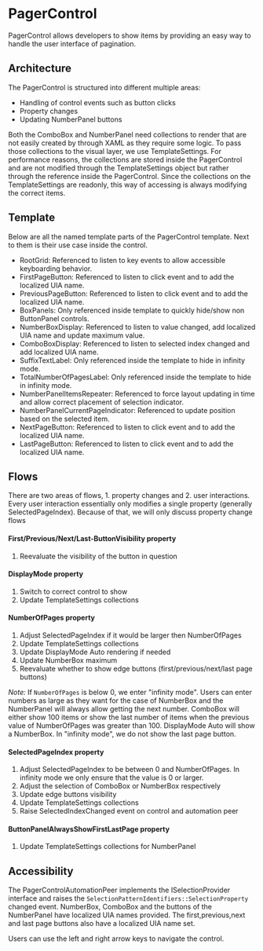# PagerControl

PagerControl allows developers to show items by providing an easy way to handle the user interface of pagination.

## Architecture

The PagerControl is structured into different multiple areas:
- Handling of control events such as button clicks
- Property changes
- Updating NumberPanel buttons

Both the ComboBox and NumberPanel need collections to render that are not easily created by through XAML as they require some logic.
To pass those collections to the visual layer, we use TemplateSettings. 
For performance reasons, the collections are stored inside the PagerControl and are not modified through the TemplateSettings object but rather through the reference inside the PagerControl.
Since the collections on the TemplateSettings are readonly, this way of accessing is always modifying the correct items.

## Template

Below are all the named template parts of the PagerControl template. Next to them is their use case inside the control.

- RootGrid: Referenced to listen to key events to allow accessible keyboarding behavior.
- FirstPageButton: Referenced to listen to click event and to add the localized UIA name.
- PreviousPageButton: Referenced to listen to click event and to add the localized UIA name.
- BoxPanels: Only referenced inside template to quickly hide/show non ButtonPanel controls.
- NumberBoxDisplay: Referenced to listen to value changed, add localized UIA name and update maximum value.
- ComboBoxDisplay: Referenced to listen to selected index changed and add localized UIA name.
- SuffixTextLabel: Only referenced inside the template to hide in infinity mode.
- TotalNumberOfPagesLabel: Only referenced inside the template to hide in infinity mode.
- NumberPanelItemsRepeater: Referenced to force layout updating in time and allow correct placement of selection indicator.
- NumberPanelCurrentPageIndicator: Referenced to update position based on the selected item.
- NextPageButton: Referenced to listen to click event and to add the localized UIA name.
- LastPageButton: Referenced to listen to click event and to add the localized UIA name.


## Flows

There are two areas of flows, 1. property changes and 2. user interactions.
Every user interaction essentially only modifies a single property (generally SelectedPageIndex).
Because of that, we will only discuss property change flows

#### First/Previous/Next/Last-ButtonVisibility property
1. Reevaluate the visibility of the button in question

#### DisplayMode property
1. Switch to correct control to show
2. Update TemplateSettings collections

#### NumberOfPages property
1. Adjust SelectedPageIndex if it would be larger then NumberOfPages
2. Update TemplateSettings collections
3. Update DisplayMode Auto rendering if needed
4. Update NumberBox maximum
5. Reevaluate whether to show edge buttons (first/previous/next/last page buttons)

*Note:* If `NumberOfPages` is below 0, we enter "infinity mode".
Users can enter numbers as large as they want for the case of NumberBox and the NumberPanel will always allow getting the next number.
ComboBox will either show 100 items or show the last number of items when the previous value of NumberOfPages was greater than 100.
DisplayMode Auto will show a NumberBox. In "infinity mode", we do not show the last page button.

#### SelectedPageIndex property
1. Adjust SelectedPageIndex to be between 0 and NumberOfPages. In infinity mode we only ensure that the value is 0 or larger.
2. Adjust the selection of ComboBox or NumberBox respectively
3. Update edge buttons visibility
4. Update TemplateSettings collections
5. Raise SelectedIndexChanged event on control and automation peer

#### ButtonPanelAlwaysShowFirstLastPage property
1. Update TemplateSettings collections for NumberPanel

## Accessibility
The PagerControlAutomationPeer implements the ISelectionProvider interface and raises the `SelectionPatternIdentifiers::SelectionProperty` changed event.
NumberBox, ComboBox and the buttons of the NumberPanel have localized UIA names provided.
The first,previous,next and last page buttons also have a localized UIA name set.

Users can use the left and right arrow keys to navigate the control.